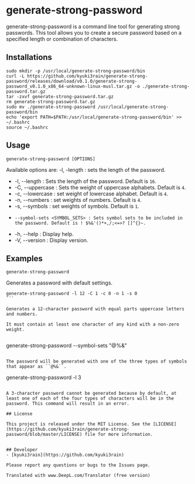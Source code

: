 # generate-strong-password

generate-strong-password is a command line tool for generating strong passwords. This tool allows you to create a secure password based on a specified length or combination of characters.

## Installations

```shell
sudo mkdir -p /usr/local/generate-strong-password/bin
curl -L https://github.com/kyuki3rain/generate-strong-password/releases/download/v0.1.0/generate-strong-password_v0.1.0_x86_64-unknown-linux-musl.tar.gz -o ./generate-strong-password.tar.gz
tar -zxvf generate-strong-password.tar.gz
rm generate-strong-password.tar.gz
sudo mv ./generate-strong-password /usr/local/generate-strong-password/bin
echo 'export PATH=$PATH:/usr/local/generate-strong-password/bin' >> ~/.bashrc
source ~/.bashrc
```

## Usage

```shell
generate-strong-password [OPTIONS]
```

Available options are: -l, -length <LENGTH> : sets the length of the password.

- -l, --length <LENGTH>           : Sets the length of the password. Default is ``16``.
- -C, --uppercase <UPPERCASE>     : Sets the weight of uppercase alphabets. Default is `4`.
- -c, --lowercase <LOWERCASE>     : set weight of lowercase alphabet. Default is `4`.
- -n, --numbers <NUMBERS>         : set weights of numbers. Default is `4`.
- -s, --symbols <SYMBOLS>         : set weights of symbols. Default is `1`.
-     --symbol-sets <SYMBOL_SETS> : Sets symbol sets to be included in the password. Default is ! $%&'()*+,/;<=>? []^{}~.
- -h, --help                      : Display help.
- -V, --version                   : Display version.


## Examples

```shell
generate-strong-password
````

Generates a password with default settings.

````
generate-strong-password -l 12 -C 1 -c 0 -n 1 -s 0
```

Generates a 12-character password with equal parts uppercase letters and numbers.

It must contain at least one character of any kind with a non-zero weight.


````
generate-strong-password --symbol-sets "@%&"
```

The password will be generated with one of the three types of symbols that appear as ``@%&``.

```
generate-strong-password -l 3
```

A 3-character password cannot be generated because by default, at least one of each of the four types of characters will be in the password. This command will result in an error.

## License

This project is released under the MIT License. See the [LICENSE](https://github.com/kyuki3rain/generate-strong-password/blob/master/LICENSE) file for more information.


## Developer
- [kyuki3rain](https://github.com/kyuki3rain)

Please report any questions or bugs to the Issues page.

Translated with www.DeepL.com/Translator (free version)